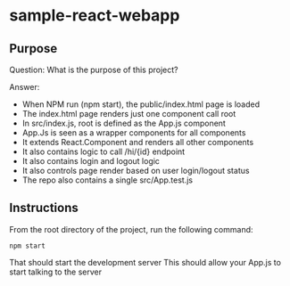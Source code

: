 # sample-react-webapp

## Purpose

Question:
What is the purpose of this project?

Answer:
* When NPM run (npm start), the public/index.html page is loaded
* The index.html page renders just one component call root
* In src/index.js, root is defined as the App.js component
* App.Js is seen as a wrapper components for all components
* It extends React.Component and renders all other components
* It also contains logic to call /hi/{id} endpoint
* It also contains login and logout logic
* It also controls page render based on user login/logout status
* The repo also contains a single src/App.test.js

## Instructions
From the root directory of the project, run the following command:
```
npm start
```
That should start the development server
This should allow your App.js to start talking to the server